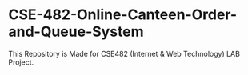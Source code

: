 # CSE-482-Online-Canteen-Order-and-Queue-System
This Repository is Made for CSE482 (Internet & Web Technology) LAB Project.
